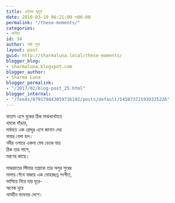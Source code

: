```yaml
---
title: এইসব মুহুর্ত
date: 2010-03-19 06:21:00 +06:00
permalink: "/these-moments/"
categories:
- কবিতা
id: 34
author: শর্মা লুনা
layout: post
guid: http://sharmaluna.local/these-moments/
blogger_blog:
- sharmaluna.blogspot.com
blogger_author:
- Sharma Luna
blogger_permalink:
- "/2017/02/blog-post_25.html"
blogger_internal:
- "/feeds/879179443059716192/posts/default/545873721939325226"
---
```


বাতাস এসে বুকের ঠিক মাঝখানটাতে  
থমকে দাঁড়ায়,  
মর্মাহত এক রোদ্দুর এসে জানান দেয়  
যাবার বেলা হল।  
নদীর ওপারে একলা মেঘ ডেকে যায়  
ঠিক তার পাশে,  
মরণের কাছে।

মাঝরাতের স্টিমার তন্ত্রাকে তার অসুর সুরের  
মালায় গেঁথে বাজায় এক মোহাচ্ছন্ন সংগীত,  
ভাসিয়ে নিয়ে যায় দূরে-  
অনেক দূরে  
নামহীন ভাবনার দেশে।